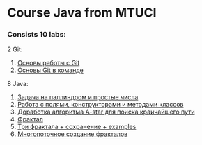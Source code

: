 # Course Java from MTUCI

### Consists 10 labs:

2 Git:

1. [Основы работы с Git]()
2. [Основы Git в команде]()

8 Java:

1. [Задача на паллиндром и простые числа](https://github.com/Ghostik-gh/JavaCourse/tree/develop/JavaLaba1)
2. [Работа с полями, конструкторами и методами классов](https://github.com/Ghostik-gh/JavaCourse/tree/develop/JavaLaba2)
3. [Доработка алгоритма A-star для поиска краичайшего пути](https://github.com/Ghostik-gh/JavaCourse/tree/develop/JavaLaba3)
4. [Фрактал](https://github.com/Ghostik-gh/JavaCourse/tree/develop/JavaLaba4)
5. [Три фрактала + сохранение + examples](https://github.com/Ghostik-gh/JavaCourse/tree/develop/JavaLaba5)
6. [Многопоточное создание фракталов]()
